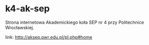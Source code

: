 # k4-ak-sep
Strona internetowa Akademickiego koła SEP nr 4 przy Politechnice Wrocławskiej.

link: http://aksep.pwr.edu.pl/pl.php#home
